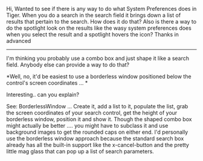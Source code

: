 Hi, Wanted to see if there is any way to do what System Preferences does in Tiger. When you do a search in the search field it brings down a list of results that pertain to the search. How does it do that? Also is there a way to do the spotlight look on the results like the wasy system preferences does when you select the result and a spotlight hovers the icon? Thanks in advanced

----

I'm thinking you probably use a combo box and just shape it like a search field. Anybody else can provide a way to do that?

*Well, no, it'd be easiest to use a borderless window positioned below the control's screen coordinates ... *

Interesting.. can you explain?

See: BorderlessWindow ... Create it, add a list to it, populate the list, grab the screen coordinates of your search control, get the height of your borderless window, position it and show it. Though the shaped combo box might actually be better .... you might have to subclass it and use background images to get the rounded caps on either end. I'd personally use the borderless window approach because the standard search box already has all the built-in support like the x-cancel-button and the pretty little mag glass that can pop up a list of search parameters.

